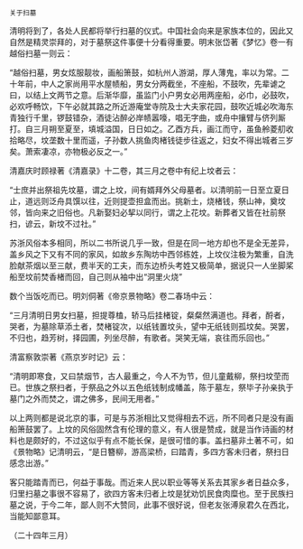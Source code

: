     关于扫墓 

   清明将到了，各处人民都将举行扫墓的仪式。中国社会向来是家族本位的，因此又自然是精灵崇拜的，对于墓祭这件事便十分看得重要。明末张岱著《梦忆》卷一有越俗扫墓一则云：

   “越俗扫墓，男女炫服靓妆，画船箫鼓，如杭州人游湖，厚人薄鬼，率以为常。二十年前，中人之家尚用平水屋帻船，男女分两截坐，不座船，不鼓吹，先辈谑之曰，以结上文两节之意。后渐华靡，虽监门小户男女必用两座船，必巾，必鼓吹，必欢呼畅饮，下午必就其路之所近游庵堂寺院及士大夫家花园，鼓吹近城必吹海东青独行千里，锣鼓错杂，酒徒沾醉必岸帻嚣嚎，唱无字曲，或舟中攘臂与侪列厮打。自三月朔至夏至，填城溢国，日日如之。乙酉方兵，画江而守，虽鱼舲菱舠收拾略尽，坟垄数十里而遥，子孙数人挑鱼肉楮钱徒步往返之，妇女不得出城者三岁矣。萧索凄凉，亦物极必反之一。”

   清嘉庆时顾禄著《清嘉录》十二卷，其三月之卷中有纪上坟者云：

   “士庶并出祭祖先坟墓，谓之上坟，间有婿拜外父母墓者。以清明前一日至立夏日止，道远则泛舟具馔以往，近则提壶担盒而出。挑新土，烧楮钱，祭山神，奠坟邻，皆向来之旧俗也。凡新娶妇必挈以同行，谓之上花坟。新葬者又皆在社前祭扫，谚云，新坟不过社。”

   苏浙风俗本多相同，所以二书所说几乎一致，但是在同一地方却也不是全无差异，盖乡风之下又有不同的家风，如故乡东陶坊中西邻栋姓，上坟仪注极为繁重，自洗脸献茶烟以至三献，费半天的工夫，而东边桥头考姓又极简单，据说只一人坐脚桨船至坟前焚香楮而回，自己则从袖中出“洞里火烧”

   数个当饭吃而已。明刘侗著《帝京景物略》卷二春场中云：

   “三月清明日男女扫墓，担提尊榼，轿马后挂楮锭，粲粲然满道也。拜者，酹者，哭者，为墓除草添土者，焚楮锭次，以纸钱置坟头，望中无纸钱则孤坟矣。哭罢，不归也，趋芳树，择园圃，列坐尽醉，有歌者。哭笑无端，哀往而乐回也。”

   清富察敦崇著《燕京岁时记》云：

   “清明即寒食，又曰禁烟节，古人最重之，今人不为节，但儿童戴柳，祭扫坟茔而已。世族之祭扫者，于祭品之外以五色纸钱制成幡盖，陈于墓左，祭毕子孙亲执于墓门之外而焚之，谓之佛多，民间无用者。”

   以上两则都是说北京的事，可是与苏浙相比又觉得相去不远，所不同者只是没有画船箫鼓罢了。上坟的风俗固然含有伦理的意义，有人很是赞成，就是当作诗画的材料也是颇好的，不过这似乎有点不能长保，是很可惜的事。盖扫墓非土著不可，如《景物略》记清明云，“是日簪柳，游高梁桥，曰踏青，多四方客未归者，祭扫日感念出游。”

   客只能踏青而已，何益于事哉。而近来人民以职业等等关系去其家乡者日益众多，归里扫墓之事很不容易了，欲四方客未归者上坟是犹劝饥民食肉糜也。至于民族扫墓之说，于今二年，鄙人则不大赞同，此事不很好说，但老友张溥泉君久在西北，当能知鄙意耳。

   （二十四年三月）

